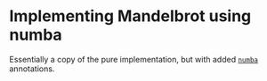 # Implementing Mandelbrot using numba

Essentially a copy of the pure implementation, but with added [`numba`](https://numba.pydata.org/) annotations.
